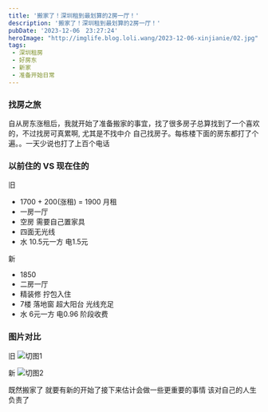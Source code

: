```yaml
---
title: '搬家了！深圳租到最划算的2房一厅！'
description: '搬家了！深圳租到最划算的2房一厅！'
pubDate: '2023-12-06　23:27:24'
heroImage: "http://imglife.blog.loli.wang/2023-12-06-xinjianie/02.jpg" 
tags:
 - 深圳租房
 - 好房东
 - 新家
 - 准备开始日常
---
```


### 找房之旅

自从房东涨租后，我就开始了准备搬家的事宜，找了很多房子总算找到了一个喜欢的，不过找房可真累啊, 尤其是不找中介 自己找房子。每栋楼下面的房东都打了个遍。。一天少说也打了上百个电话


### 以前住的 VS 现在住的

旧
- 1700 + 200(涨租) = 1900 月租
- 一房一厅
- 空房 需要自己置家具
- 四面无光线
- 水 10.5元一方 电1.5元

新
- 1850
- 二房一厅
- 精装修 拧包入住
- 7楼 落地窗 超大阳台 光线充足
- 水 6元一方  电0.96 阶段收费


### 图片对比
旧
![切图1](http://imglife.blog.loli.wang/2023-12-06-xinjianie/01.jpg)

新
![切图2](http://imglife.blog.loli.wang/2023-12-06-xinjianie/02.jpg)


既然搬家了 就要有新的开始了接下来估计会做一些更重要的事情 该对自己的人生负责了